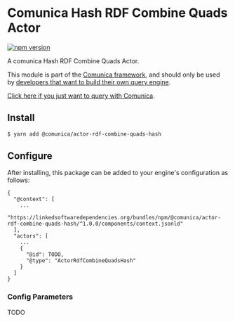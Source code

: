 # Comunica Hash RDF Combine Quads Actor

[![npm version](https://badge.fury.io/js/%40comunica%2Factor-rdf-combine-quads-hash.svg)](https://www.npmjs.com/package/@comunica/actor-rdf-combine-quads-hash)

A comunica Hash RDF Combine Quads Actor.

This module is part of the [Comunica framework](https://github.com/comunica/comunica),
and should only be used by [developers that want to build their own query engine](https://comunica.dev/docs/modify/).

[Click here if you just want to query with Comunica](https://comunica.dev/docs/query/).

## Install

```bash
$ yarn add @comunica/actor-rdf-combine-quads-hash
```

## Configure

After installing, this package can be added to your engine's configuration as follows:
```text
{
  "@context": [
    ...
    "https://linkedsoftwaredependencies.org/bundles/npm/@comunica/actor-rdf-combine-quads-hash/^1.0.0/components/context.jsonld"  
  ],
  "actors": [
    ...
    {
      "@id": TODO,
      "@type": "ActorRdfCombineQuadsHash"
    }
  ]
}
```

### Config Parameters

TODO
